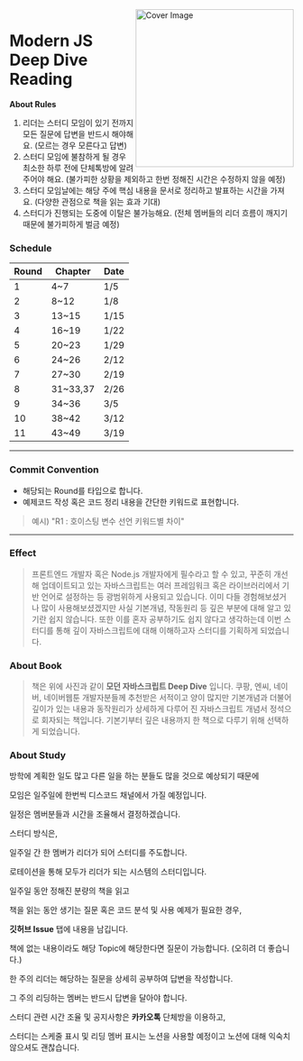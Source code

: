 <img src="https://user-images.githubusercontent.com/46489446/147623793-81366884-23e2-41bd-96c9-71d846ebcfe8.jpeg" width="280" title="Cover Image" align="right">

# Modern JS Deep Dive Reading

**About Rules**

1. 리더는 스터디 모임이 있기 전까지 모든 질문에 답변을 반드시 해야해요. 
(모르는 경우 모른다고 답변)
2. 스터디 모임에 불참하게 될 경우 최소한 하루 전에 단체톡방에 알려주어야 해요.
(불가피한 상황을 제외하고 한번 정해진 시간은 수정하지 않을 예정)
3. 스터디 모임날에는 해당 주에 핵심 내용을 문서로 정리하고 발표하는 시간을 가져요.
(다양한 관점으로 책을 읽는 효과 기대)
4. 스터디가 진행되는 도중에 이탈은 불가능해요.
(전체 멤버들의 리더 흐름이 깨지기 때문에 불가피하게 벌금 예정)


### Schedule

| Round | Chapter | Date |
----|----|----
| 1 | 4~7 | 1/5 |
| 2 | 8~12 | 1/8 |
| 3 | 13~15 | 1/15 |
| 4 | 16~19 | 1/22 |
| 5 | 20~23 | 1/29 |
| 6 | 24~26 | 2/12 |
| 7 | 27~30 | 2/19 |
| 8 | 31~33,37 | 2/26 |
| 9 | 34~36 | 3/5 |
| 10 | 38~42 | 3/12 |
| 11 | 43~49 | 3/19 |

---

### Commit Convention
- 해당되는 Round를 타입으로 합니다.
- 예제코드 작성 혹은 코드 정리 내용을 간단한 키워드로 표현합니다.
> 예시) "R1 : 호이스팅 변수 선언 키워드별 차이"

--- 

### Effect
> 프론트엔드 개발자 혹은 Node.js 개발자에게 필수라고 할 수 있고, 꾸준히 개선해 업데이트되고 있는 자바스크립트는 여러 프레임워크 혹은 라이브러리에서 기반 언어로 설정하는 등 광범위하게 사용되고 있습니다. 이미 다들 경험해보셨거나 많이 사용해보셨겠지만 사실 기본개념, 작동원리 등 깊은 부분에 대해 알고 있기란 쉽지 않습니다. 또한 이를 혼자 공부하기도 쉽지 않다고 생각하는데 이번 스터디를 통해 깊이 자바스크립트에 대해 이해하고자 스터디를 기획하게 되었습니다.

### About Book
> 책은 위에 사진과 같이 **모던 자바스크립트 Deep Dive** 입니다. 쿠팡, 엔씨, 네이버, 네이버웹툰 개발자분들께 추천받은 서적이고 양이 많지만 기본개념과 더불어 깊이가 있는 내용과 동작원리가 상세하게 다루어 진 자바스크립트 개념서 정석으로 회자되는 책입니다. 기본기부터 깊은 내용까지 한 책으로 다루기 위해 선택하게 되었습니다.

### About Study

방학에 계획한 일도 많고 다른 일을 하는 분들도 많을 것으로 예상되기 때문에

모임은 일주일에 한번씩 디스코드 채널에서 가질 예정입니다.

일정은 멤버분들과 시간을 조율해서 결정하겠습니다.

스터디 방식은,

일주일 간 한 멤버가 리더가 되어 스터디를 주도합니다.

로테이션을 통해 모두가 리더가 되는 시스템의 스터디입니다.

일주일 동안 정해진 분량의 책을 읽고 

책을 읽는 동안 생기는 질문 혹은 코드 분석 및 사용 예제가 필요한 경우,

**깃허브 Issue** 탭에 내용을 남깁니다.

책에 없는 내용이라도 해당 Topic에 해당한다면 질문이 가능합니다. (오히려 더 좋습니다.)

한 주의 리더는 해당하는 질문을 상세히 공부하여 답변을 작성합니다.

그 주의 리딩하는 멤버는 반드시 답변을 달아야 합니다.

스터디 관련 시간 조율 및 공지사항은 **카카오톡** 단체방을 이용하고,

스터디는 스케줄 표시 및 리딩 멤버 표시는 노션을 사용할 예정이고 노션에 대해 익숙치 않으셔도 괜찮습니다.
